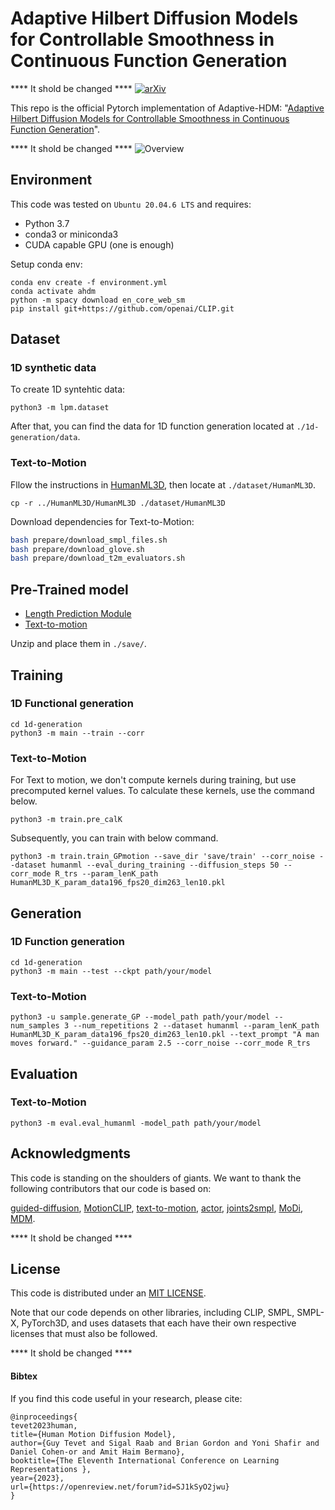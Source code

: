 # Adaptive Hilbert Diffusion Models for Controllable Smoothness in Continuous Function Generation

**** It shold be changed ****
[![arXiv](https://img.shields.io/badge/arXiv-<2209.14916>-<COLOR>.svg)](https://arxiv.org/abs/2209.14916)

<!-- Implementation of **Adaptive-HDM** in Pytorch. It is a new approach to controlling smoothness in the generation of continuous functions using HDMs. It uses correlated noise according to length parameter by leveraging the underlying structures of Hilbert spaces and employing self-supervised smoothness estimation.  -->

This repo is the official Pytorch implementation of Adaptive-HDM: "[Adaptive Hilbert Diffusion Models for Controllable Smoothness in Continuous Function Generation]()".


**** It shold be changed ****
![Overview]()

## Environment <!--Installation-->

This code was tested on `Ubuntu 20.04.6 LTS` and requires:

* Python 3.7
* conda3 or miniconda3
* CUDA capable GPU (one is enough)

Setup conda env:
```shell
conda env create -f environment.yml
conda activate ahdm
python -m spacy download en_core_web_sm
pip install git+https://github.com/openai/CLIP.git
```

## Dataset

### 1D synthetic data
To create 1D syntehtic data:
```shell
python3 -m lpm.dataset
```

After that, you can find the data for 1D function generation located at `./1d-generation/data`.
### Text-to-Motion
Fllow the instructions in [HumanML3D](), then locate at `./dataset/HumanML3D`.
```shell
cp -r ../HumanML3D/HumanML3D ./dataset/HumanML3D
```

Download dependencies for Text-to-Motion:

```bash
bash prepare/download_smpl_files.sh
bash prepare/download_glove.sh
bash prepare/download_t2m_evaluators.sh
```

## Pre-Trained model

- [Length Prediction Module]()
- [Text-to-motion]()

Unzip and place them in `./save/`.

## Training

### 1D Functional generation
```shell
cd 1d-generation
python3 -m main --train --corr
```

### Text-to-Motion
For Text to motion, we don't compute kernels during training, but use precomputed kernel values. To calculate these kernels, use the command below.

```shell
python3 -m train.pre_calK
```

Subsequently, you can train with below command.
```shell
python3 -m train.train_GPmotion --save_dir 'save/train' --corr_noise --dataset humanml --eval_during_training --diffusion_steps 50 --corr_mode R_trs --param_lenK_path HumanML3D_K_param_data196_fps20_dim263_len10.pkl
```

## Generation
### 1D Function generation
```shell
cd 1d-generation
python3 -m main --test --ckpt path/your/model
```

### Text-to-Motion
```shell
python3 -u sample.generate_GP --model_path path/your/model --num_samples 3 --num_repetitions 2 --dataset humanml --param_lenK_path HumanML3D_K_param_data196_fps20_dim263_len10.pkl --text_prompt "A man moves forward." --guidance_param 2.5 --corr_noise --corr_mode R_trs 
```

## Evaluation
### Text-to-Motion
```shell
python3 -m eval.eval_humanml -model_path path/your/model
```

## Acknowledgments

This code is standing on the shoulders of giants. We want to thank the following contributors
that our code is based on:

[guided-diffusion](https://github.com/openai/guided-diffusion), [MotionCLIP](https://github.com/GuyTevet/MotionCLIP), [text-to-motion](https://github.com/EricGuo5513/text-to-motion), [actor](https://github.com/Mathux/ACTOR), [joints2smpl](https://github.com/wangsen1312/joints2smpl), [MoDi](https://github.com/sigal-raab/MoDi), [MDM](https://github.com/GuyTevet/motion-diffusion-model).

**** It shold be changed ****
## License
This code is distributed under an [MIT LICENSE](LICENSE).

Note that our code depends on other libraries, including CLIP, SMPL, SMPL-X, PyTorch3D, and uses datasets that each have their own respective licenses that must also be followed.

**** It shold be changed ****
#### Bibtex
If you find this code useful in your research, please cite:

```
@inproceedings{
tevet2023human,
title={Human Motion Diffusion Model},
author={Guy Tevet and Sigal Raab and Brian Gordon and Yoni Shafir and Daniel Cohen-or and Amit Haim Bermano},
booktitle={The Eleventh International Conference on Learning Representations },
year={2023},
url={https://openreview.net/forum?id=SJ1kSyO2jwu}
}
```